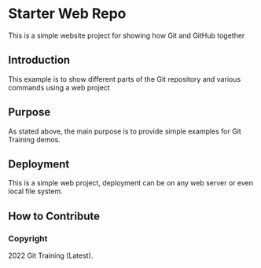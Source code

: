# Starter Web Repo

This is a simple website project for showing how Git and GitHub together

## Introduction

This example is to show different parts of the Git repository and various commands using a web project

## Purpose

As stated above, the main purpose is to provide simple examples for Git Training demos.

## Deployment

This is a simple web project, deployment can be on any web server or even local file system.

## How to Contribute 


### Copyright

2022 Git Training (Latest).